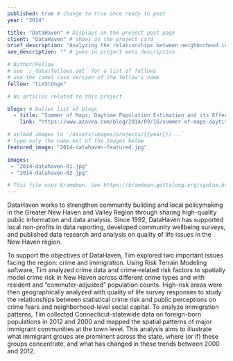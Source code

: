 ```yaml
---
published: true # change to true once ready to post
year: "2014"

title: "DataHaven" # Displays on the project post page
client: "DataHaven" # shows on the project card
brief_description: "Analyzing the relationships between neighborhood indicators in the Greater New Haven and Valley Region" # shows on the project card
seo_description: "" # goes in project meta description

# Author/Fellow
# see `/_data/fellows.yml` for a list of fellows
# use the camel case version of the fellow's name
fellow: "timStOnge"

# No articles related to this project

blogs: # bullet list of blogs
  - title: "Summer of Maps: Daytime Population Estimation and its Effect on Risk Terrain Modeling of Crime"
    link: "https://www.azavea.com/blog/2014/09/16/summer-of-maps-daytime-population-estimation-and-its-effect-on-risk-terrain-modeling-of-crime/"

# upload images to `/assets/images/projects/{{year}}/...`
# type only the name.ext of the images below
featured_image: "2014-datahaven-featured.jpg"

images:
 - "2014-datahaven-01.jpg"
 - "2014-datahaven-02.jpg"

# This file uses Kramdown. See https://kramdown.gettalong.org/syntax.html for syntax
---
```

DataHaven works to strengthen community building and local policymaking in the Greater New Haven and Valley Region through sharing high-quality public information and data analysis. Since 1992, DataHaven has supported local non-profits in data reporting, developed community wellbeing surveys, and published data research and analysis on quality of life issues in the New Haven region.

To support the objectives of DataHaven, Tim explored two important issues facing the region: crime and immigration. Using Risk Terrain Modeling software, Tim analyzed crime data and crime-related risk factors to spatially model crime risk in New Haven across different crime types and with resident and “commuter-adjusted” population counts. High-risk areas were then geographically analyzed with quality of life survey responses to study the relationships between statistical crime risk and public perceptions on crime fears and neighborhood-level social capital. To analyze immigration patterns, Tim collected Connecticut-statewide data on foreign-born populations in 2012 and 2000 and mapped the spatial patterns of major immigrant communities at the town level. This analysis aims to illustrate what immigrant groups are prominent across the state, where (or if) these groups concentrate, and what has changed in these trends between 2000 and 2012.
